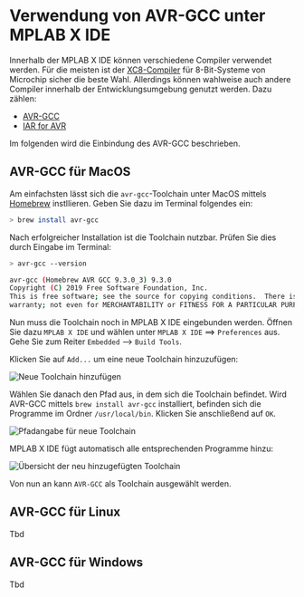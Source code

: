 # Verwendung von AVR-GCC unter MPLAB X IDE

Innerhalb der MPLAB X IDE können verschiedene Compiler verwendet werden. Für die meisten ist der [XC8-Compiler](https://www.microchip.com/en-us/development-tools-tools-and-software/mplab-xc-compilers#tabs) für 8-Bit-Systeme von Microchip sicher die beste Wahl. Allerdings können wahlweise auch andere Compiler innerhalb der Entwicklungsumgebung genutzt werden. Dazu zählen:

- [AVR-GCC](https://gcc.gnu.org/wiki/avr-gcc)
- [IAR for AVR](https://www.iar.com/ewavr)

Im folgenden wird die Einbindung des AVR-GCC beschrieben.

## AVR-GCC für MacOS

Am einfachsten lässt sich die `avr-gcc`-Toolchain unter MacOS mittels [Homebrew](https://brew.sh) instllieren. Geben Sie dazu im Terminal folgendes ein:

```bash
> brew install avr-gcc
```

Nach erfolgreicher Installation ist die Toolchain nutzbar. Prüfen Sie dies durch Eingabe im Terminal:

```bash
> avr-gcc --version

avr-gcc (Homebrew AVR GCC 9.3.0_3) 9.3.0
Copyright (C) 2019 Free Software Foundation, Inc.
This is free software; see the source for copying conditions.  There is NO
warranty; not even for MERCHANTABILITY or FITNESS FOR A PARTICULAR PURPOSE.
````

Nun muss die Toolchain noch in MPLAB X IDE eingebunden werden. Öffnen Sie dazu `MPLAB X IDE` und wählen unter `MPLAB X IDE` ==> `Preferences` aus. Gehe Sie zum Reiter `Embedded` --> `Build Tools`.

Klicken Sie auf `Add...` um eine neue Toolchain hinzuzufügen:

![Neue Toolchain hinzufügen](img/mplab_avr-gcc_macos_01.png)

Wählen Sie danach den Pfad aus, in dem sich die Toolchain befindet. Wird AVR-GCC mittels `brew install avr-gcc` installiert, befinden sich die Programme im Ordner `/usr/local/bin`. Klicken Sie anschließend auf `OK`.

![Pfadangabe für neue Toolchain](img/mplab_avr-gcc_macos_02.png)

MPLAB X IDE fügt automatisch alle entsprechenden Programme hinzu:

![Übersicht der neu hinzugefügten Toolchain](img/mplab_avr-gcc_macos_03.png)

Von nun an kann `AVR-GCC` als Toolchain ausgewählt werden.


## AVR-GCC für Linux

Tbd

## AVR-GCC für Windows

Tbd
